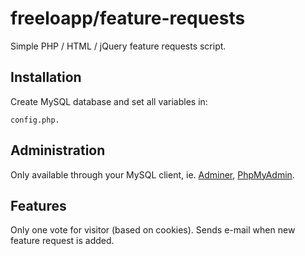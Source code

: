 freeloapp/feature-requests
======

Simple PHP / HTML / jQuery feature requests script.

Installation
------------

Create MySQL database and set all variables in:
```
config.php.
```

Administration
------------

Only available through your MySQL client, ie. [Adminer](http://www.kdyby.org), [PhpMyAdmin](https://www.phpmyadmin.net/).

Features
------------

Only one vote for visitor (based on cookies).
Sends e-mail when new feature request is added.